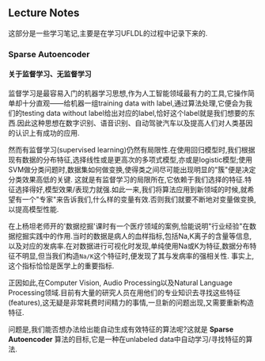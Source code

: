 ## Lecture Notes

这部分是一些学习笔记,主要是在学习UFLDL的过程中记录下来的.

### Sparse Autoencoder

#### 关于监督学习、无监督学习

监督学习是最容易入门的机器学习思想,作为人工智能领域最有力的工具,它操作简单却十分直观——给机器一组training data with label,通过算法处理,它便会为我们的testing data without label给出对应的label,恰好这个label就是我们想要的东西.因此这种思想在数字识别、语音识别、自动驾驶汽车以及提高人们对人类基因的认识上有成功的应用.

然而有监督学习(supervised learning)仍然有局限性.在使用回归模型时,我们根据现有数据的分布特征,选择线性或是更高次的多项式模型,亦或是logistic模型;使用SVM做分类问题时,数据集如何做变换,使得类之间尽可能出现明显的"簇"便是决定分类效果高低的关键.
这就是有监督学习的局限所在,它依赖于我们选择的特征.特征选择得好,模型效果/表现力就强.如此一来,我们将算法应用到新领域的时候,就希望有一个"专家"来告诉我们,什么样的变量有效.否则我们就要不断地对变量做变换,以提高模型性能.

在上杨坦老师开的'数据挖掘'课时有一个医疗领域的案例,恰能说明"行业经验"在数据挖掘实践中的作用.当时的数据是病人的血样指标,包括Na,K离子的含量等信息,以及对应的发病率.在对数据进行可视化时发现,单纯使用Na或K为特征,数据分布特征不明显,但当我们构造`Na/K`这个特征时,便发现了其与发病率的强相关性.
事实上,这个指标恰恰是医学上的重要指标.

正因如此,在Computer Vision, Audio Processing以及Natural Language Processing领域.目前有大量的研究人员在用他们的专业知识去寻找这些特征(features),这无疑是非常耗费时间精力的事情,一旦新的问题出现,又需要重新构造特征.

问题是,我们能否想办法给出能自动生成有效特征的算法呢?这就是 **Sparse Autoencoder** 算法的目标,它是一种在unlabeled data中自动学习/寻找特征的算法.